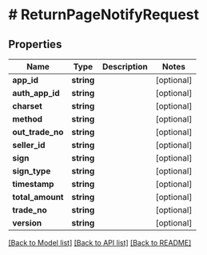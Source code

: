 # # ReturnPageNotifyRequest

## Properties

Name | Type | Description | Notes
------------ | ------------- | ------------- | -------------
**app_id** | **string** |  | [optional]
**auth_app_id** | **string** |  | [optional]
**charset** | **string** |  | [optional]
**method** | **string** |  | [optional]
**out_trade_no** | **string** |  | [optional]
**seller_id** | **string** |  | [optional]
**sign** | **string** |  | [optional]
**sign_type** | **string** |  | [optional]
**timestamp** | **string** |  | [optional]
**total_amount** | **string** |  | [optional]
**trade_no** | **string** |  | [optional]
**version** | **string** |  | [optional]

[[Back to Model list]](../../README.md#models) [[Back to API list]](../../README.md#endpoints) [[Back to README]](../../README.md)
